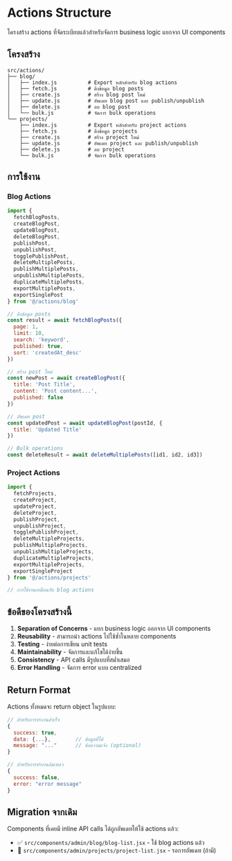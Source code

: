 # Actions Structure

โครงสร้าง actions ที่จัดระเบียบแล้วสำหรับจัดการ business logic แยกจาก UI components

## โครงสร้าง

```
src/actions/
├── blog/
│   ├── index.js          # Export หลักสำหรับ blog actions
│   ├── fetch.js          # ดึงข้อมูล blog posts
│   ├── create.js         # สร้าง blog post ใหม่
│   ├── update.js         # อัพเดท blog post และ publish/unpublish
│   ├── delete.js         # ลบ blog post
│   └── bulk.js           # จัดการ bulk operations
└── projects/
    ├── index.js          # Export หลักสำหรับ project actions
    ├── fetch.js          # ดึงข้อมูล projects
    ├── create.js         # สร้าง project ใหม่
    ├── update.js         # อัพเดท project และ publish/unpublish
    ├── delete.js         # ลบ project
    └── bulk.js           # จัดการ bulk operations
```

## การใช้งาน

### Blog Actions

```javascript
import { 
  fetchBlogPosts,
  createBlogPost,
  updateBlogPost,
  deleteBlogPost,
  publishPost,
  unpublishPost,
  togglePublishPost,
  deleteMultiplePosts,
  publishMultiplePosts,
  unpublishMultiplePosts,
  duplicateMultiplePosts,
  exportMultiplePosts,
  exportSinglePost
} from '@/actions/blog'

// ดึงข้อมูล posts
const result = await fetchBlogPosts({
  page: 1,
  limit: 10,
  search: 'keyword',
  published: true,
  sort: 'createdAt_desc'
})

// สร้าง post ใหม่
const newPost = await createBlogPost({
  title: 'Post Title',
  content: 'Post content...',
  published: false
})

// อัพเดท post
const updatedPost = await updateBlogPost(postId, {
  title: 'Updated Title'
})

// Bulk operations
const deleteResult = await deleteMultiplePosts([id1, id2, id3])
```

### Project Actions

```javascript
import { 
  fetchProjects,
  createProject,
  updateProject,
  deleteProject,
  publishProject,
  unpublishProject,
  togglePublishProject,
  deleteMultipleProjects,
  publishMultipleProjects,
  unpublishMultipleProjects,
  duplicateMultipleProjects,
  exportMultipleProjects,
  exportSingleProject
} from '@/actions/projects'

// การใช้งานเหมือนกับ blog actions
```

## ข้อดีของโครงสร้างนี้

1. **Separation of Concerns** - แยก business logic ออกจาก UI components
2. **Reusability** - สามารถนำ actions ไปใช้ซ้ำในหลาย components
3. **Testing** - ง่ายต่อการเขียน unit tests
4. **Maintainability** - จัดการและแก้ไขได้ง่ายขึ้น
5. **Consistency** - API calls มีรูปแบบที่สม่ำเสมอ
6. **Error Handling** - จัดการ error แบบ centralized

## Return Format

Actions ทั้งหมดจะ return object ในรูปแบบ:

```javascript
// สำหรับการทำงานสำเร็จ
{
  success: true,
  data: {...},        // ข้อมูลที่ได้
  message: "..."      // ข้อความแจ้ง (optional)
}

// สำหรับการทำงานล้มเหลว
{
  success: false,
  error: "error message"
}
```

## Migration จากเดิม

Components ที่เคยมี inline API calls ได้ถูกอัพเดทให้ใช้ actions แล้ว:

- ✅ `src/components/admin/blog/ฺblog-list.jsx` - ใช้ blog actions แล้ว
- 🔄 `src/components/admin/projects/project-list.jsx` - รอการอัพเดท (ถ้ามี)
